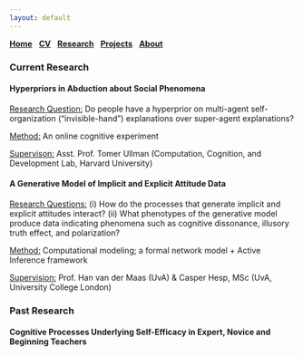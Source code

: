 ```yaml
---
layout: default
---
```


[__Home__](./) &nbsp; [__CV__](./cv.md) &nbsp; [__Research__](./research.md) &nbsp; [__Projects__](./projects.md) &nbsp; [__About__](./about.md)

<!--
#### general interests:
<ins>Topic:</ins> Video Advertising, Targeting Interventions, <br/>
Entertainment Commerce, Incentive Design<br/>
<ins>Method:</ins> Computer Vision, Reinforcement Learning, <br/>
Natural Language Processing, Causal Inference
-->

### Current Research

#### Hyperpriors in Abduction about Social Phenomena

<ins>Research Question:</ins> Do people have a hyperprior on multi-agent self-organization (“invisible-hand”) explanations over super-agent explanations? <br/>

<ins>Method:</ins> An online cognitive experiment <br/>

<ins>Supervison:</ins> Asst. Prof. Tomer Ullman (Computation, Cognition, and Development Lab, Harvard University)

#### A Generative Model of Implicit and Explicit Attitude Data

<ins>Research Questions:</ins> (i) How do the processes that generate implicit and explicit attitudes interact? (ii) What phenotypes of the generative model produce data indicating phenomena such as cognitive dissonance, illusory truth effect, and polarization?

<ins>Method:</ins> Computational modeling; a formal network model + Active Inference framework

<ins>Supervision:</ins> Prof. Han van der Maas (UvA) & Casper Hesp, MSc (UvA, University College London)

### Past Research

#### Cognitive Processes Underlying Self-Efficacy in Expert, Novice and Beginning Teachers

#### 
